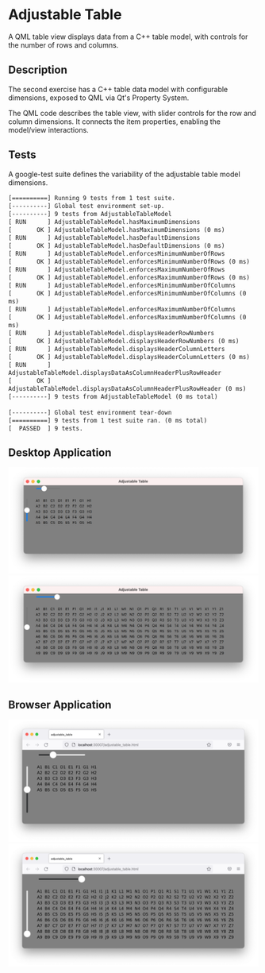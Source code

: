 # Adjustable Table

A QML table view displays data from a C++ table model, with controls for the number of rows and columns.

## Description

The second exercise has a C++ table data model with configurable dimensions, exposed to QML via Qt's Property System.

The QML code describes the table view, with slider controls for the row and column dimensions. It connects the item properties, enabling the model/view interactions.

## Tests

A google-test suite defines the variability of the adjustable table model dimensions.

```
[==========] Running 9 tests from 1 test suite.
[----------] Global test environment set-up.
[----------] 9 tests from AdjustableTableModel
[ RUN      ] AdjustableTableModel.hasMaximumDimensions
[       OK ] AdjustableTableModel.hasMaximumDimensions (0 ms)
[ RUN      ] AdjustableTableModel.hasDefaultDimensions
[       OK ] AdjustableTableModel.hasDefaultDimensions (0 ms)
[ RUN      ] AdjustableTableModel.enforcesMinimumNumberOfRows
[       OK ] AdjustableTableModel.enforcesMinimumNumberOfRows (0 ms)
[ RUN      ] AdjustableTableModel.enforcesMaximumNumberOfRows
[       OK ] AdjustableTableModel.enforcesMaximumNumberOfRows (0 ms)
[ RUN      ] AdjustableTableModel.enforcesMinimumNumberOfColumns
[       OK ] AdjustableTableModel.enforcesMinimumNumberOfColumns (0 ms)
[ RUN      ] AdjustableTableModel.enforcesMaximumNumberOfColumns
[       OK ] AdjustableTableModel.enforcesMaximumNumberOfColumns (0 ms)
[ RUN      ] AdjustableTableModel.displaysHeaderRowNumbers
[       OK ] AdjustableTableModel.displaysHeaderRowNumbers (0 ms)
[ RUN      ] AdjustableTableModel.displaysHeaderColumnLetters
[       OK ] AdjustableTableModel.displaysHeaderColumnLetters (0 ms)
[ RUN      ] AdjustableTableModel.displaysDataAsColumnHeaderPlusRowHeader
[       OK ] AdjustableTableModel.displaysDataAsColumnHeaderPlusRowHeader (0 ms)
[----------] 9 tests from AdjustableTableModel (0 ms total)

[----------] Global test environment tear-down
[==========] 9 tests from 1 test suite ran. (0 ms total)
[  PASSED  ] 9 tests.
```

## Desktop Application

![Running on the desktop 1](Desktop1.png)
![Running on the desktop 2](Desktop2.png)

## Browser Application

![Running in a browser1](Browser1.png)
![Running in a browser2](Browser2.png)
